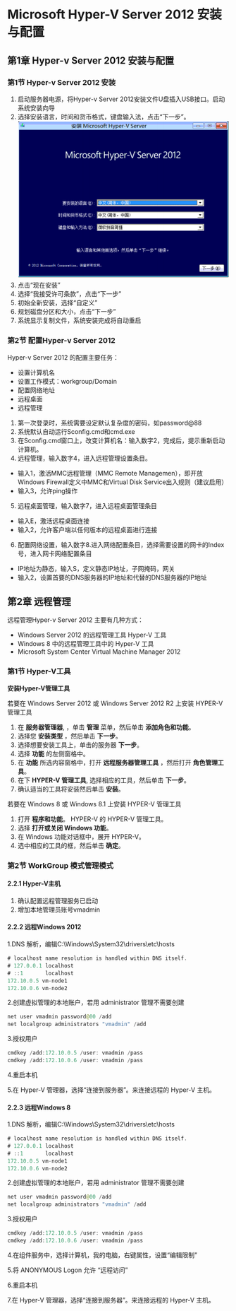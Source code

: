 # Microsoft Hyper-V Server 2012 安装与配置
## 第1章 Hyper-v Server 2012 安装与配置
### 第1节 Hyper-v Server 2012 安装
1. 启动服务器电源，将Hyper-v Server 2012安装文件U盘插入USB接口。启动系统安装向导
2. 选择安装语言，时间和货币格式，键盘输入法，点击“下一步”。
![Image of 01](./image/01.png)
3. 点击“现在安装”
4. 选择“我接受许可条款”，点击“下一步”
5. 初始全新安装，选择“自定义”
6. 规划磁盘分区和大小，点击“下一步”
7. 系统显示复制文件，系统安装完成将自动重启

### 第2节 配置Hyper-v Server 2012

 Hyper-v Server 2012 的配置主要任务：
 
 - 设置计算机名
 - 设置工作模式：workgroup/Domain
 - 配置网络地址
 - 远程桌面
 - 远程管理
 
1. 第一次登录时，系统需要设定默认复杂度的密码，如password@88
2. 系统默认自动运行Sconfig.cmd和cmd.exe
3. 在Sconfig.cmd窗口上，改变计算机名：输入数字2，完成后，提示重新启动计算机。
4. 远程管理，输入数字4，进入远程管理设置条目。
 -   输入1，激活MMC远程管理（MMC Remote Managemen），即开放Windows Firewall定义中MMC和Virtual Disk Service出入规则（建议启用）
 -   输入3，允许ping操作  
5. 远程桌面管理，输入数字7，进入远程桌面管理条目
 -   输入E，激活远程桌面连接
 -   输入2，允许客户端以任何版本的远程桌面进行连接
6. 配置网络设置，输入数字8.进入网络配置条目，选择需要设置的网卡的Index号，进入网卡网络配置条目
 -   IP地址为静态，输入S，定义静态IP地址，子网掩码，网关
 -   输入2，设置首要的DNS服务器的IP地址和代替的DNS服务器的IP地址
 
## 第2章 远程管理
 远程管理Hyper-v Server 2012 主要有几种方式：

 - Windows Server 2012 的远程管理工具 Hyper-V 工具
 - Windows 8 中的远程管理工具中的 Hyper-V 工具
 - Microsoft System Center Virtual Machine Manager 2012
 
### 第1节 Hyper-V工具

 **安装Hyper-V管理工具**

 若要在 Windows Server 2012 或 Windows Server 2012 R2 上安装 HYPER-V 管理工具
 
1.  在 **服务器管理器**, ，单击 **管理** 菜单，然后单击 **添加角色和功能**。
2.  选择您 **安装类型** ，然后单击 **下一步**。
3.  选择想要安装工具上，单击的服务器 **下一步**。
4.  选择 **功能** 的左侧窗格中。
5.  在 **功能** 所选内容窗格中，打开 **远程服务器管理工具** ，然后打开 **角色管理工具**。
6.  在下 **HYPER-V 管理工具**, 选择相应的工具，然后单击 **下一步**。
7.  确认适当的工具将安装然后单击 **安装**。

若要在 Windows 8 或 Windows 8.1 上安装 HYPER-V 管理工具

1.  打开 **程序和功能**。 HYPER-V 的 HYPER-V 管理工具。
2.  选择 **打开或关闭 Windows 功能**。
3.  在 Windows 功能对话框中，展开 HYPER-V。
4.  选中相应的工具的框，然后单击 **确定**。

### 第2节 WorkGroup 模式管理模式
#### 2.2.1 Hyper-V主机
1. 确认配置远程管理服务已启动
2. 增加本地管理员账号vmadmin

#### 2.2.2 远程Windows 2012

1.DNS 解析，编辑C:\Windows\System32\drivers\etc\hosts
```java
# localhost name resolution is handled within DNS itself.
# 127.0.0.1 localhost
# ::1       localhost
172.10.0.5 vm-node1
172.10.0.6 vm-node2
```
2.创建虚拟管理的本地账户，若用 administrator 管理不需要创建
```java
net user vmadmin password@00 /add
net localgroup administrators "vmadmin" /add
```
3.授权用户
```java
cmdkey /add:172.10.0.5 /user: vmadmin /pass
cmdkey /add:172.10.0.6 /user: vmadmin /pass
```
4.重启本机

5.在 Hyper-V 管理器，选择“连接到服务器”。来连接远程的 Hyper-V 主机。

#### 2.2.3 远程Windows 8

1.DNS 解析，编辑C:\Windows\System32\drivers\etc\hosts

```java
# localhost name resolution is handled within DNS itself.
# 127.0.0.1 localhost
# ::1       localhost
172.10.0.5 vm-node1
172.10.0.6 vm-node2
```
2.创建虚拟管理的本地账户，若用 administrator 管理不需要创建
```java
net user vmadmin password@00 /add
net localgroup administrators "vmadmin" /add
```
3.授权用户
```java
cmdkey /add:172.10.0.5 /user: vmadmin /pass
cmdkey /add:172.10.0.6 /user: vmadmin /pass
```
4.在组件服务中，选择计算机，我的电脑，右键属性，设置“编辑限制”

5.将 ANONYMOUS Logon 允许 “远程访问”

6.重启本机

7.在 Hyper-V 管理器，选择“连接到服务器”。来连接远程的 Hyper-V 主机。





